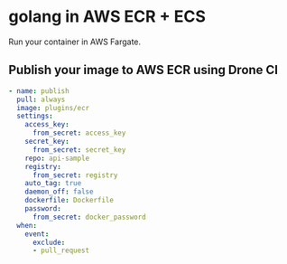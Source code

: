 # golang in AWS ECR + ECS

Run your container in AWS Fargate.

## Publish your image to AWS ECR using Drone CI

```yml
- name: publish
  pull: always
  image: plugins/ecr
  settings:
    access_key:
      from_secret: access_key
    secret_key:
      from_secret: secret_key
    repo: api-sample
    registry:
      from_secret: registry
    auto_tag: true
    daemon_off: false
    dockerfile: Dockerfile
    password:
      from_secret: docker_password
  when:
    event:
      exclude:
      - pull_request
```

